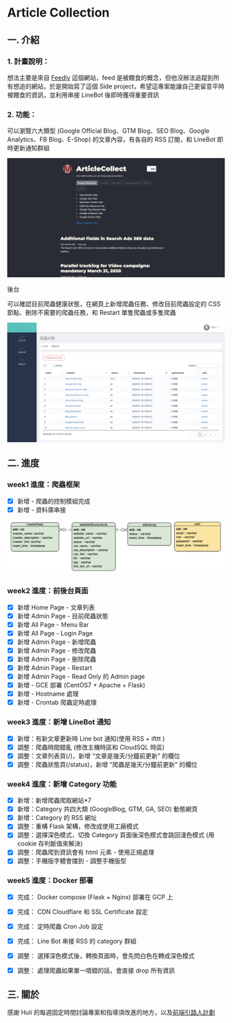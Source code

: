 # Article Collection

## 一. 介紹

### 1. 計畫說明：

想法主要是來自 [Feedly](https://feedly.com/i/welcome) 這個網站，feed 是被餵食的概念，但他沒辦法追蹤到所有想追的網站，於是開始寫了這個 Side project，希望這專案能讓自己更留意平時被餵食的資訊，並利用串接 LineBot 後即時獲得重要資訊

### 2. 功能：


可以瀏覽六大類型 (Google Official Blog、GTM Blog、SEO Blog、Google Analytics、FB Blog、E-Shop) 的文章內容，有各自的 RSS 訂閱，和 LineBot 即時更新通知群組

![image](https://github.com/hsuanchi/Website-update-notification/blob/master/img/article.png)

後台

可以確認目前爬蟲健康狀態，在網頁上新增爬蟲任務、修改目前爬蟲設定的 CSS 節點、刪除不需要的爬蟲任務，和 Restart 單隻爬蟲或多隻爬蟲

![image](https://github.com/hsuanchi/Website-update-notification/blob/master/img/article_admin.png)

## 二. 進度

### week1 進度：爬蟲框架
- [x] 新增 - 爬蟲的控制模組完成
- [x] 新增 - 資料庫串接

![image](https://github.com/hsuanchi/Website-update-notification/blob/master/img/article_collection.png)

### week2 進度：前後台頁面
- [x] 新增 Home Page - 文章列表
- [x] 新增 Admin Page - 目前爬蟲狀態
- [x] 新增 All Page - Ｍenu Bar
- [x] 新增 All Page - Login Page
- [x] 新增 Admin Page - 新增爬蟲
- [x] 新增 Admin Page - 修改爬蟲
- [x] 新增 Admin Page - 刪除爬蟲
- [x] 新增 Admin Page - Restart
- [x] 新增 Admin Page - Read Only 的 Admin page
- [x] 新增 - GCE 部署 (CentOS7 + Apache + Flask)
- [x] 新增 - Hostname 處理
- [x] 新增 - Crontab 爬蟲定時處理
 
### week3 進度：新增 LineBot 通知
- [x] 新增：有新文章更新時 Line bot 通知(使用 RSS + ifttt )
- [x] 調整：爬蟲時間錯亂 (修改主機時區和 CloudSQL 時區)
- [x] 調整：文章列表頁(/)，新增 “文章是幾天/分鐘前更新” 的欄位
- [x] 調整：爬蟲狀態頁(/status)，新增 “爬蟲是幾天/分鐘前更新” 的欄位

### week4 進度：新增 Category 功能
- [x] 新增：新增爬蟲爬取網站*7
- [x] 新增：Category 共四大類 (GoogleBlog, GTM, GA, SEO) 動態網頁
- [x] 新增：Category 的 RSS 網址
- [x] 調整：重構 Flask 架構，修改成使用工廠模式
- [x] 調整：選擇深色模式，切換 Category 頁面後深色模式會跳回淺色模式 (用 cookie 存判斷值來解決)
- [x] 調整：爬蟲爬到資訊會有 html 元素 - 使用正規處理
- [x] 調整：手機版字體會擋到 - 調整手機版型

### week5 進度：Docker 部署
- [x] 完成： Docker compose (Flask + Nginx) 部署在 GCP 上
- [x] 完成： CDN Cloudflare 和 SSL Certificate 設定
- [x] 完成： 定時爬蟲 Cron Job 設定
- [x] 完成： Line Bot 串接 RSS 的 category 群組
- [x] 調整： 選擇深色模式後，轉換頁面時，會先閃白色在轉成深色模式
- [x] 調整： 處理爬蟲如果單一噴錯的話，會直接 drop 所有資訊


## 三. 關於

感謝 Huli 的每週固定時間討論專案和指導須改進的地方，以及[前端引路人計劃](https://medium.com/@hulitw/mentorship-program-350db93d5c9c)
